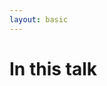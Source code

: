 ```yaml
---
layout: basic
---
```


# In this talk

<div class="w-full h-[470px] flex justify-center items-center">
  <!-- TODO better remove white background in all SVG files and then remove negative z-index here that places the image behind the emojis -->
  <TalkOverviewSvg class="w-[100%] -z-105" />
</div>

<!-- dummy only to force the click count on this slide manually -->
<div v-click="4" />

<FloatingStageFlowToolsResultPage question-key="introduction-usage" />

<!--
- Motivation: Why 3D in the Web?
- with real world example
- with demo
- Which tool for which job?
-->
